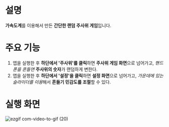 # 설명
**가속도계**를 이용해서 만든 **간단한 랜덤 주사위 게임**입니다.

# 주요 기능
1. 앱을 실행한 후 **하단에서 '주사위'를 클릭**하면 **주사위 게임 화면**으로 넘어가고, *핸드폰을 흔들면* **주사위의 숫자**가 랜덤하게 변한다.
2. 앱을 실행한 후 **하단에서 '설정'을 클릭**하면 **설정 화면**으로 넘어가고, *가운데에 있는 슬라이더를 이용*해서 **흔들기 민감도를 조절**할 수 있다.

# 실행 화면

![ezgif com-video-to-gif (20)](https://github.com/taeyoonL/random_dice/assets/132141316/c84167bb-a6ab-4b34-81ba-69d30c05f05f)
